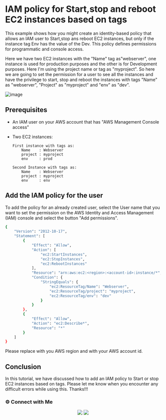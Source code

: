 # IAM policy for Start,stop and reboot EC2 instances based on tags


This example shows how you might create an identity-based policy that allows an IAM user to Start,stop ans reboot EC2 instances, but only if the instance tag Env has the value of the Dev. This policy defines permissions for programmatic and console access.

Here we have two EC2 instances with the "Name" tag as"webserver", one instance is used for production purposes and the other is for Development purposes. Here I'm using the project name or tag as "myproject". So here we are going to set the permission for a user to see all the instances and have the privilege to start, stop and reboot the instances with tags "Name" as "webserver",  "Project" as "myproject" and "env" as "dev".

![image](https://user-images.githubusercontent.com/100775027/162912357-29e8a4af-900d-4558-9166-05a444f668bb.png)


## Prerequisites

- An IAM user on your AWS account that has "AWS Management Console access"
- Two EC2 instances:
     
      First instance with tags as:
          Name    : Webserver
          project : myproject
          env     : prod

      Second Instance with tags as:
          Name    : Webserver
          project : myproject
          env     : env
       


## Add the IAM policy for the user

To add the policy for an already created user,  select the User name that you want to set the permission on the AWS Identity and Access Management (IAM) console and select the button "Add permissions". 
```bash
{
    "Version": "2012-10-17",
    "Statement": [
        {
            "Effect": "Allow",
            "Action": [
                "ec2:StartInstances",
                "ec2:StopInstances",
                "ec2:RebootInstances"
            ],
            "Resource": "arn:aws:ec2:<region>:<account-id>:instance/*",
            "Condition": {
                "StringEquals": {
                    "ec2:ResourceTag/Name": "Webserver",
                    "ec2:ResourceTag/project": "myproject",
                    "ec2:ResourceTag/env": "dev"
                }
            }
        },
        {
            "Effect": "Allow",
            "Action": "ec2:Describe*",
            "Resource": "*"
        }
    ]
}

```

Please replace <region> with you AWS region and <account-id> with your AWS account id.

## Conclusion

In this tutorial, we have discussed how to add an IAM policy to Start or stop EC2 instances based on tags. Please let me know when you encounter any difficult errors while using this.
Thanks!!!

 ### ⚙️ Connect with Me

<p align="center">
<a href="https://www.linkedin.com/in/radin-lawrence-8b3270102/"><img src="https://img.shields.io/badge/LinkedIn-0077B5?style=for-the-badge&logo=linkedin&logoColor=white"/></a>
<a href="mailto:radin.lawrence@gmail.com"><img src="https://img.shields.io/badge/Gmail-D14836?style=for-the-badge&logo=gmail&logoColor=white"/></a>
